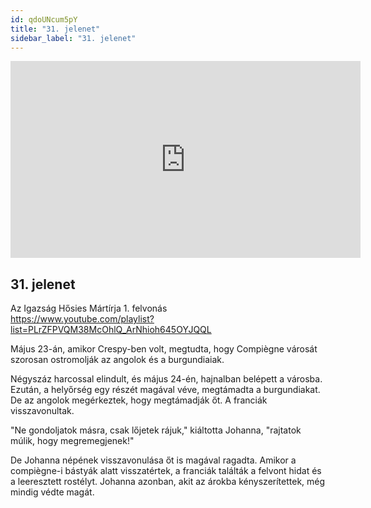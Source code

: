 ```yaml
---
id: qdoUNcum5pY
title: "31. jelenet"
sidebar_label: "31. jelenet"
---
```


<div class="video-float-container">
  <iframe
    width="560"
    height="315"
    src="https://www.youtube.com/embed/qdoUNcum5pY"
    title="YouTube video player"
    frameborder="0"
    allow="accelerometer; autoplay; clipboard-write; encrypted-media; gyroscope; picture-in-picture; web-share"
    referrerpolicy="strict-origin-when-cross-origin"
    allowfullscreen
  ></iframe>
</div>

## 31. jelenet

Az Igazság Hősies Mártírja 1. felvonás  
https://www.youtube.com/playlist?list=PLrZFPVQM38McOhlQ_ArNhioh645OYJQQL

Május 23-án, amikor Crespy-ben volt, megtudta, hogy Compiègne városát szorosan ostromolják az angolok és a burgundiaiak.

Négyszáz harcossal elindult, és május 24-én, hajnalban belépett a városba. Ezután, a helyőrség egy részét magával véve, megtámadta a burgundiakat. De az angolok megérkeztek, hogy megtámadják őt. A franciák visszavonultak.

"Ne gondoljatok másra, csak lőjetek rájuk," kiáltotta Johanna, "rajtatok múlik, hogy megremegjenek!"

De Johanna népének visszavonulása őt is magával ragadta. Amikor a compiègne-i bástyák alatt visszatértek, a franciák találták a felvont hidat és a leeresztett rostélyt. Johanna azonban, akit az árokba kényszerítettek, még mindig védte magát.
